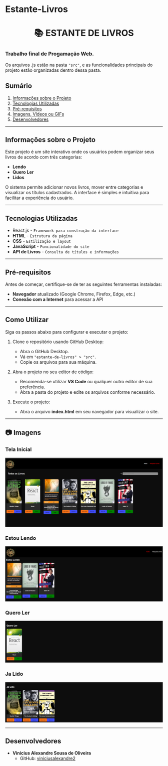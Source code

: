 # Estante-Livros
# <p align="center">📚 ESTANTE DE LIVROS</p>

### Trabalho final de Progamação Web. 
Os arquivos .js estão na pasta `"src"`, e as funcionalidades principais do projeto estão organizadas dentro dessa pasta.

## Sumário

1. [Informações sobre o Projeto](#informações-sobre-o-projeto)
2. [Tecnologias Utilizadas](#tecnologias-utilizadas)
3. [Pré-requisitos](#pré-requisitos)
4. [Imagens, Vídeos ou GIFs](#imagens)
5. [Desenvolvedores](#desenvolvedores)

---

## Informações sobre o Projeto

Este projeto é um site interativo onde os usuários podem organizar seus livros de acordo com três categorias:  
- **Lendo**  
- **Quero Ler**  
- **Lidos**  

O sistema permite adicionar novos livros, mover entre categorias e visualizar os títulos cadastrados. A interface é simples e intuitiva para facilitar a experiência do usuário.

---

## Tecnologias Utilizadas

- React.js - `Framework para construção da interface`
- **HTML** - `Estrutura da página`
- **CSS** - `Estilização e layout`
- **JavaScript** - `Funcionalidade do site`
- **API de Livros** - `Consulta de títulos e informações`

---

## Pré-requisitos

Antes de começar, certifique-se de ter as seguintes ferramentas instaladas:

- **Navegador** atualizado (Google Chrome, Firefox, Edge, etc.)  
- **Conexão com a Internet** para acessar a API  

---

## Como Utilizar

Siga os passos abaixo para configurar e executar o projeto:

1. Clone o repositório usando GitHub Desktop:
    - Abra o GitHub Desktop.
    - Vá em `"estante-de-livros" > "src"`.
    - Copie os arquivos para sua máquina.

2. Abra o projeto no seu editor de código:
    - Recomenda-se utilizar **VS Code** ou qualquer outro editor de sua preferência.
    - Abra a pasta do projeto e edite os arquivos conforme necessário.

3. Execute o projeto:
    - Abra o arquivo **index.html** em seu navegador para visualizar o site.

---

## 📷 Imagens

### **Tela Inicial**
![Tela Inicial](https://github.com/viniciusalexandre2/Estante-Livros/blob/main/img%20livros/inicial.img.png)

### **Estou Lendo**
![Adicionar Livro](https://github.com/viniciusalexandre2/Estante-Livros/blob/main/img%20livros/lendo.img.png)

### **Quero Ler**
![Organizar Livros](https://github.com/viniciusalexandre2/Estante-Livros/blob/main/img%20livros/ler.img.png)

### **Ja Lido**
![Organizar Livros](https://github.com/viniciusalexandre2/Estante-Livros/blob/main/img%20livros/lido.img.png)


---

## Desenvolvedores

- **Vinicius Alexandre Sousa de Oliveira**  
    - GitHub: [viniciusalexandre2](https://github.com/viniciusalexandre2)
